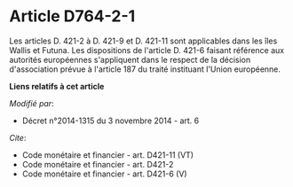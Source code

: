 # Article D764-2-1

Les articles D. 421-2 à D. 421-9 et D. 421-11 sont applicables dans les îles Wallis et Futuna. Les dispositions de l'article
D. 421-6 faisant référence aux autorités européennes s'appliquent dans le respect de la décision d'association prévue à
l'article 187 du traité instituant l'Union européenne.

**Liens relatifs à cet article**

_Modifié par_:

  - Décret n°2014-1315 du 3 novembre 2014 - art. 6

_Cite_:

  - Code monétaire et financier - art. D421-11 (VT)
  - Code monétaire et financier - art. D421-2
  - Code monétaire et financier - art. D421-6 (V)

